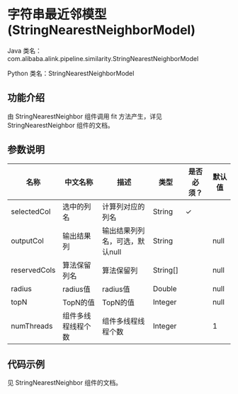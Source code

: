 # 字符串最近邻模型 (StringNearestNeighborModel)
Java 类名：com.alibaba.alink.pipeline.similarity.StringNearestNeighborModel

Python 类名：StringNearestNeighborModel


## 功能介绍
由 StringNearestNeighbor 组件调用 fit 方法产生，详见 StringNearestNeighbor 组件的文档。


## 参数说明
| 名称 | 中文名称 | 描述 | 类型 | 是否必须？ | 默认值 |
| --- | --- | --- | --- | --- | --- |
| selectedCol | 选中的列名 | 计算列对应的列名 | String | ✓ |  |
| outputCol | 输出结果列 | 输出结果列列名，可选，默认null | String |  | null |
| reservedCols | 算法保留列名 | 算法保留列 | String[] |  | null |
| radius | radius值 | radius值 | Double |  | null |
| topN | TopN的值 | TopN的值 | Integer |  | null |
| numThreads | 组件多线程线程个数 | 组件多线程线程个数 | Integer |  | 1 |


## 代码示例
见 StringNearestNeighbor 组件的文档。
